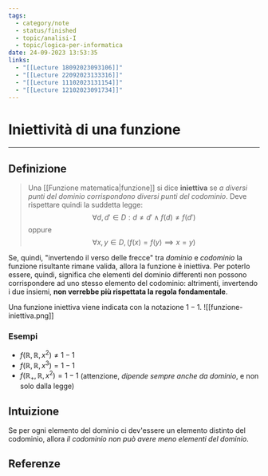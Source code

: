 ```yaml
---
tags:
  - category/note
  - status/finished
  - topic/analisi-I
  - topic/logica-per-informatica
date: 24-09-2023 13:53:35
links:
  - "[[Lecture 18092023093106]]"
  - "[[Lecture 22092023133316]]"
  - "[[Lecture 11102023131154]]"
  - "[[Lecture 12102023091734]]"
---
```

# Iniettività di una funzione
---
## Definizione
> Una [[Funzione matematica|funzione]] si dice **iniettiva** se _a diversi punti del dominio corrispondono diversi punti del codominio_. Deve rispettare quindi la suddetta legge:
> $$\forall d, d' \in D : d \neq d' \land f(d) \neq f(d')$$
> oppure
> $$\forall x, y \in D, (f(x) = f(y) \implies x = y)$$

Se, quindi, "invertendo il verso delle frecce" tra _dominio_ e _codominio_ la funzione risultante rimane valida, allora la funzione è iniettiva. Per poterlo essere, quindi, significa che elementi del dominio differenti non possono corrispondere ad uno stesso elemento del codominio: altrimenti, invertendo i due insiemi, **non verrebbe più rispettata la regola fondamentale**.

Una funzione iniettiva viene indicata con la notazione $1-1$.
![[funzione-iniettiva.png]]

### Esempi
- $f(\mathbb{R}, \mathbb{R}, x^2) \neq 1-1$
- $f(\mathbb{R}, \mathbb{R}, x^3) = 1-1$
- $f(\mathbb{R_+}, \mathbb{R}, x^2) = 1-1$ (attenzione, _dipende sempre anche da dominio_, e non solo dalla legge)

## Intuizione
Se per ogni elemento del dominio ci dev'essere un elemento distinto del codominio, allora _il codominio non può avere meno elementi del dominio_.

## Referenze